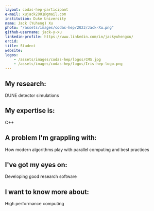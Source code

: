 ```yaml
---
layout: codas-hep-participant
e-mail: xujack2001@gmail.com
institution: Duke University
name: Jack (Yuheng) Xu
photo: "/assets/images/codas-hep/2023/Jack-Xu.png"
github-username: jack-y-xu
linkedin-profile: https://www.linkedin.com/in/jackyuhengxu/
orcid:
title: Student
website:
logos:
    - /assets/images/codas-hep/logos/CMS.jpg
    - /assets/images/codas-hep/logos/Iris-hep-logo.png
---
```

## My research:
DUNE detector simulations

## My expertise is:
C++

## A problem I'm grappling with:
How modern algorithms play with parallel computing and best practices

## I've got my eyes on:
Developing good research software

## I want to know more about:
High performance computing
